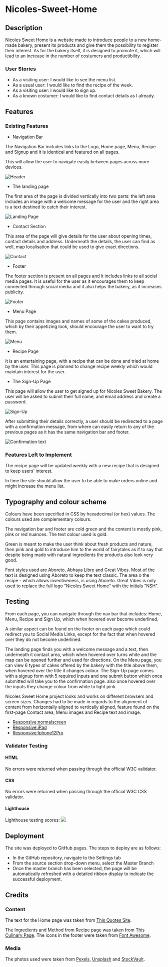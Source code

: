 # Nicoles-Sweet-Home
## Description 
Nicoles Sweet Home is a website made to introduce people to a new home-made bakery, present its products and give them the possibility to register their interest. As for the bakery itself, it is designed to promote it, which will lead to an increase in the number of costumers and productibility. 
### User Stories
  * As a visiting user: I would like to see the menu list.
  * As a usual user: I would like to find the recipe of the week.
  * As a visiting user: I would like to sign up.
  * As a known costumer: I would like to find contact details as I already.

## Features
### Existing Features
  * Navigation Bar

The Navigation Bar includes links to the Logo, Home page, Menu, Recipe and Signup and it is identical and featured on all pages. 

This will allow the user to navigate easily between pages across more devices.

![Header](doc/screenshots/header.png)

  * The landing page

The first area of the page is divided vertically into two parts: the left area includes an image with a welcome message for the user and the right area is a text destined to catch their interest.

![Landing Page](doc/screenshots/landingpage.png)

  * Contact Section

This area of the page will give details for the user about opening times, contact details and address. Underneath the details, the user can find as well, map localisation that could be used to give exact directions.

![Contact](doc/screenshots/contact.png)

  * Footer

The footer section is present on all pages and it includes links to all social media pages. It is useful for the user as it encourages them to keep connected through social media and it also helps the bakery, as it increases publicity. 

![Footer](doc/screenshots/footer.png)

  * Menu Page

This page contains images and names of some of the cakes produced, which by their appetizing look, should encourage the user to want to try them. 

![Menu](doc/screenshots/menu.png)

  * Recipe Page

It is an entertaining page, with a recipe that can be done and tried at home by the user. This page is planned to change recipe weekly which would maintain interest for the user.

  * The Sign-Up Page

This page will allow the user to get signed up for Nicoles Sweet Bakery. The user will be asked to submit their full name, and email address and create a password.

![Sign-Up](doc/screenshots/signupform.png)

After submitting their details correctly, a user should be redirected to a page with a confirmation message, from where can easily return to any of the previous pages as it has the same navigation bar and footer.

![Confirmation text](doc/screenshots/confirmationtext.png)

### Features Left to Implement
The recipe page will be updated weekly with a new recipe that is designed to keep users' interest.

In time the site should allow the user to be able to make orders online and might increase the menu list.

## Typography and colour scheme
Colours have been specified in CSS by hexadecimal (or hex) values. The colours used are complementary colours.


The navigation bar and footer are cold green and the content is mostly pink, pink or red nuances. The text colour used is gold.


Green is meant to make the user think about fresh products and nature, then pink and gold to introduce him to the world of fairytales as if to say that despite being made with natural ingredients the products also look very good.


Font styles used are Aboreto, Abhaya Libre and Great Vibes. Most of the text is designed using Aboreto to keep the text classic. The area o the recipe - which allows inventiveness, is using Aboreto. Great Vibes is only used to replace the full logo "Nicoles Sweet Home" with the initials "NSH".
 
## Testing
From each page, you can navigate through the nav bar that includes: Home, Menu, Recipe and Sign Up, which when hovered over become underlined.

A similar aspect can be found on the footer on each page which could redirect you to Social Media Links, except for the fact that when hovered over they do not become underlined.

The landing page finds you with a welcome message and a text, then underneath it contact area, which when hovered over turns white and the map can be opened further and used for directions.
On the Menu page, you can view 6 types of cakes offered by the bakery with the title above them, when hovered over the title it changes colour.
The Sign-Up page comes with a signup form with 5 required inputs and one submit button which once submitted will take you to the confirmation page. also once hovered over the inputs they change colour from white to light pink.

Nicoles Sweet Home project looks and works on different browsers and screen sizes. Changes had to be made in regards to the alignment of content from horizontally aligned to vertically aligned, feature found on the first-page Contact area, Menu images and Recipe text and image.


* [Responsive:normalscreen](doc/screenshots/fullscreen.png)
* [Responsive:iPad](doc/screenshots/iPadMini.png)
* [Responsive:Iphone12Pro](doc/screenshots/iPhone12Pro.png)

### Validator Testing
#### HTML

No errors were returned when passing through the official W3C validator.

#### CSS

No errors were returned when passing through the official W3C CSS validator.

#### Lighthouse

Lighthouse testing scores:
![](doc/screenshots/lighthouse.png)

## Deployment
The site was deployed to GitHub pages. The steps to deploy are as follows:
  * In the GitHub repository, navigate to the Settings tab
  * From the source section drop-down menu, select the Master Branch
  * Once the master branch has been selected, the page will be automatically refreshed with a detailed ribbon display to indicate the successful deployment.

## Credits
### Content
The text for the Home page was taken from [This Quotes Site](https://www.scarymommy.com/cake-quotes).

The Ingredients and Method from Recipe page was taken from [This Culinary Page](https://www.inspiredtaste.net/24593/essential-pancake-recipe/).
The icons in the footer were taken from [Font Awesome](https://fontawesome.com/).
### Media
The photos used were taken from [Pexels](https://www.pexels.com/ro-ro/), [Unsplash](https://unsplash.com/) and [StockVault](https://www.stockvault.net/).


